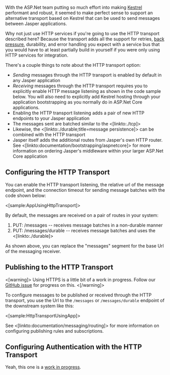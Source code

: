<!--title:HTTP Transport-->

With the ASP.Net team putting so much effort into making [Kestrel](https://docs.microsoft.com/en-us/aspnet/core/fundamentals/servers/?view=aspnetcore-2.1&tabs=aspnetcore2x) performant and robust, it seemed to make perfect sense
to support an alternative transport based on Kestrel that can be used to send messages between Jasper applications. 

Why not just use HTTP services if you're going to use the HTTP transport described here? Because the transport adds all the support for
retries, [back pressure](https://www.reactivemanifesto.org/glossary#Back-Pressure), durability, and error handling you expect with a 
service bus that you would have to at least partially build in yourself if you were only using HTTP services for integration.

There's a couple things to note about the HTTP transport option:

* *Sending* messages through the HTTP transport is enabled by default in any Jasper application
* *Receiving* messages through the HTTP transport requires you to explicitly enable HTTP message listening as shown in the code sample below. You will also need to explicitly add Kestrel hosting through your application bootstrapping as you normally do in ASP.Net Core 
applications. 
* Enabling the HTTP transport listening adds a pair of new HTTP endpoints to your Jasper application
* The messages sent are batched similar to the <[linkto:./tcp]>
* Likewise, the <[linkto:./durable;title=message persistence]> can be combined with the HTTP transport
* Jasper itself adds the additional routes from Jasper's own HTTP router. See <[linkto:documentation/bootstrapping/aspnetcore]> for 
  more information on ordering Jasper's middleware within your larger ASP.Net Core application


## Configuring the HTTP Transport 

You can enable the HTTP transport listening, the relative url of the message endpoint, and the connection timeout
for sending message batches with the code shown below:

<[sample:AppUsingHttpTransport]>

By default, the messages are received on a pair of routes in your system:

1. PUT: /messages -- receives message batches in a non-durable manner
1. PUT: /messages/durable -- receives message batches and uses the <[linkto:./durable]>

As shown above, you can replace the "messages" segment for the base Url of the messaging receiver.

## Publishing to the HTTP Transport

<[warning]>
Using HTTPS is a little bit of a work in progress. Follow our [GitHub issue](https://github.com/JasperFx/jasper/issues/397) for progress on this. 
<[/warning]>

To configure messages to be published or received through the HTTP transport, you use the Url to the `/messages` or `/messages/durable` endpoint
of the downstream system like this:

<[sample:HttpTransportUsingApp]>

See <[linkto:documentation/messaging/routing]> for more information on configuring publishing rules and subscriptions.


## Configuring Authentication with the HTTP Transport

Yeah, this one is a [work in progress](https://github.com/JasperFx/jasper/issues/398).
